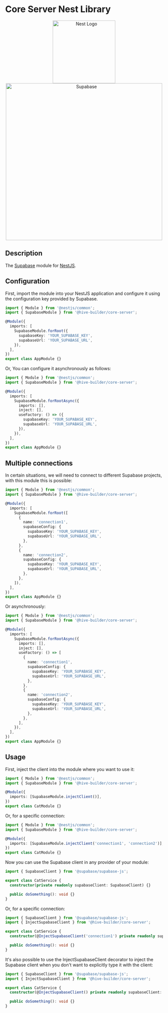 # Core Server Nest Library

<p align="center" style="vertical-align:middle">
  <a href="https://nestjs.com/" target="blank"><img src="https://nestjs.com/img/logo_text.svg" width="200" alt="Nest Logo" /></a><br /><a href="https://supabase.com/" target="blank"><img src="https://user-images.githubusercontent.com/8291514/213727225-56186826-bee8-43b5-9b15-86e839d89393.png#gh-dark-mode-only" width="500" alt="Supabase"></a>
</p>

## Description

The [Supabase](https://github.com/supabase/supabase-js) module for [NestJS](https://github.com/nestjs/nest).

## Configuration

First, import the module into your NestJS application and configure it using the configuration key provided by Supabase.

```typescript
import { Module } from '@nestjs/common';
import { SupabaseModule } from '@hive-builder/core-server';

@Module({
  imports: [
    SupabaseModule.forRoot({
      supabaseKey: 'YOUR_SUPABASE_KEY',
      supabaseUrl: 'YOUR_SUPABASE_URL',
    }),
  ],
})
export class AppModule {}
```

Or, You can configure it asynchronously as follows:

```typescript
import { Module } from '@nestjs/common';
import { SupabaseModule } from '@hive-builder/core-server';

@Module({
  imports: [
    SupabaseModule.forRootAsync({
      imports: [],
      inject: [],
      useFactory: () => ({
        supabaseKey: 'YOUR_SUPABASE_KEY',
        supabaseUrl: 'YOUR_SUPABASE_URL',
      }),
    }),
  ],
})
export class AppModule {}
```

## Multiple connections

In certain situations, we will need to connect to different Supabase projects, with this module this is possible:

```typescript
import { Module } from '@nestjs/common';
import { SupabaseModule } from '@hive-builder/core-server';

@Module({
  imports: [
    SupabaseModule.forRoot([
      {
        name: 'connection1',
        supabaseConfig: {
          supabaseKey: 'YOUR_SUPABASE_KEY',
          supabaseUrl: 'YOUR_SUPABASE_URL',
        },
      },
      {
        name: 'connection2',
        supabaseConfig: {
          supabaseKey: 'YOUR_SUPABASE_KEY',
          supabaseUrl: 'YOUR_SUPABASE_URL',
        },
      },
    ]),
  ],
})
export class AppModule {}
```

Or asynchronously:

```typescript
import { Module } from '@nestjs/common';
import { SupabaseModule } from '@hive-builder/core-server';

@Module({
  imports: [
    SupabaseModule.forRootAsync({
      imports: [],
      inject: [],
      useFactory: () => [
        {
          name: 'connection1',
          supabaseConfig: {
            supabaseKey: 'YOUR_SUPABASE_KEY',
            supabaseUrl: 'YOUR_SUPABASE_URL',
          },
        },
        {
          name: 'connection2',
          supabaseConfig: {
            supabaseKey: 'YOUR_SUPABASE_KEY',
            supabaseUrl: 'YOUR_SUPABASE_URL',
          },
        },
      ],
    }),
  ],
})
export class AppModule {}
```

## Usage

First, inject the client into the module where you want to use it:

```typescript
import { Module } from '@nestjs/common';
import { SupabaseModule } from '@hive-builder/core-server';

@Module({
  imports: [SupabaseModule.injectClient()],
})
export class CatModule {}
```

Or, for a specific connection:

```typescript
import { Module } from '@nestjs/common';
import { SupabaseModule } from '@hive-builder/core-server';

@Module({
  imports: [SupabaseModule.injectClient('connection1', 'connection2')],
})
export class CatModule {}
```

Now you can use the Supabase client in any provider of your module:

```typescript
import { SupabaseClient } from '@supabase/supabase-js';

export class CatService {
  constructor(private readonly supabaseClient: SupabaseClient) {}

  public doSomething(): void {}
}
```

Or, for a specific connection:

```typescript
import { SupabaseClient } from '@supabase/supabase-js';
import { InjectSupabaseClient } from '@hive-builder/core-server';

export class CatService {
  constructor(@InjectSupabaseClient('connection1') private readonly supabaseClient1: SupabaseClient, @InjectSupabaseClient('connection2') private readonly supabaseClient2: SupabaseClient) {}

  public doSomething(): void {}
}
```

It's also possible to use the InjectSupabaseClient decorator to inject the Supabase client when you don't want to explicitly type it with the client:

```typescript
import { SupabaseClient } from '@supabase/supabase-js';
import { InjectSupabaseClient } from '@hive-builder/core-server';

export class CatService {
  constructor(@InjectSupabaseClient() private readonly supabaseClient: unknown) {}

  public doSomething(): void {}
}
```
